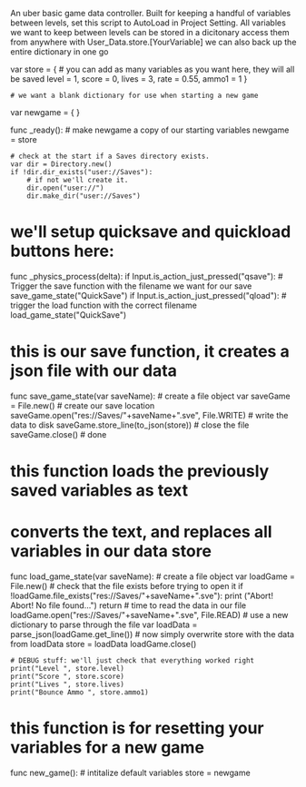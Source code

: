 An uber basic game data controller. Built for keeping a handful of variables between levels, set this script to AutoLoad in Project Setting. All variables we want to keep between levels can be stored in a dicitonary
access them from anywhere with User_Data.store.[YourVariable]
we can also back up the entire dictionary in one go

var store = {
	# you can add as many variables as you want here, they will all be saved
	level = 1,
	score = 0,
	lives = 3,
	rate = 0.55,
	ammo1 = 1
	}

	# we want a blank dictionary for use when starting a new game
var newgame = {
	}

func _ready():
	# make newgame a copy of our starting variables
	newgame = store
	
	# check at the start if a Saves directory exists.
	var dir = Directory.new()
	if !dir.dir_exists("user://Saves"):
		# if not we'll create it.
		dir.open("user://")
		dir.make_dir("user://Saves")

# we'll setup quicksave and quickload buttons here:
func _physics_process(delta):
	if Input.is_action_just_pressed("qsave"):
		# Trigger the save function with the filename we want for our save
		save_game_state("QuickSave")
	if Input.is_action_just_pressed("qload"):
		# trigger the load function with the correct filename 
		load_game_state("QuickSave")


# this is our save function, it creates a json file with our data
func save_game_state(var saveName):
	# create a file object
	var saveGame = File.new()
	# create our save location
	saveGame.open("res://Saves/"+saveName+".sve", File.WRITE)
	# write the data to disk
	saveGame.store_line(to_json(store))
	# close the file
	saveGame.close()
	# done

# this function loads the previously saved variables as text
# converts the text, and replaces all variables in our data store
func load_game_state(var saveName):
	# create a file object
	var loadGame = File.new()
	# check that the file exists before trying to open it
	if !loadGame.file_exists("res://Saves/"+saveName+".sve"):
		print ("Abort! Abort! No file found...")
		return
	# time to read the data in our file
	loadGame.open("res://Saves/"+saveName+".sve", File.READ)
	# use a new dictionary to parse through the file
	var loadData = parse_json(loadGame.get_line())
	# now simply overwrite store with the data from loadData
	store = loadData
	loadGame.close()
	
	# DEBUG stuff: we'll just check that everything worked right
	print("Level ", store.level)
	print("Score ", store.score)
	print("Lives ", store.lives)
	print("Bounce Ammo ", store.ammo1)

# this function is for resetting your variables for a new game
func new_game():
	# intitalize default variables
	store = newgame
